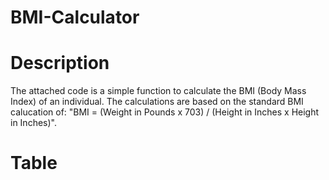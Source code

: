 # BMI-Calculator

# Description
The attached code is a simple function to calculate the BMI (Body Mass Index) of an individual.
The calculations are based on the standard BMI calucation of: 
"BMI = (Weight in Pounds x 703) / (Height in Inches x Height in Inches)".

# Table

